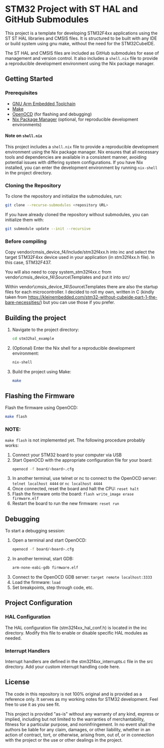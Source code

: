# STM32 Project with ST HAL and GitHub Submodules

This project is a template for developing STM32F4xx applications using the ST
ST HAL libraries and CMSIS files. It is structured to be built with any IDE or
build system using gnu make, without the need for the STM32CubeIDE.

The ST HAL and CMSIS files are included as GitHub submodules for ease of
management and version control. It also includes a `shell.nix` file to provide a
reproducible development environment using the Nix package manager.

## Getting Started

### Prerequisites

- [GNU Arm Embedded Toolchain](https://developer.arm.com/tools-and-software/open-source-software/developer-tools/gnu-toolchain/gnu-rm)
- [Make](https://www.gnu.org/software/make/)
- [OpenOCD](http://openocd.org/) (for flashing and debugging)
- [Nix Package Manager](https://nixos.org/download.html) (optional, for reproducible development environments)

#### Note on `shell.nix`

This project includes a `shell.nix` file to provide a reproducible development
environment using the Nix package manager. Nix ensures that all necessary tools
and dependencies are available in a consistent manner, avoiding potential issues
with differing system configurations. If you have Nix installed, you can enter
the development environment by running `nix-shell` in the project directory.

### Cloning the Repository

To clone the repository and initialize the submodules, run:

```sh
git clone --recurse-submodules <repository URL>
```

If you have already cloned the repository without submodules, you can initialize them with:

```sh
git submodule update --init --recursive
```

### Before compiling

Copy vendor/cmsis_device_f4/Include/stm32f4xx.h into inc and select the target
STM32F4xx device used in your application (in stm32f4xx.h file). In this case,
STM32F437.

You will also need to copy system_stm32f4xx.c from
vendor\cmsis_device_f4\Source\Templates and put it into src/

Within vendor\cmsis_device_f4\Source\Templates there are also the startup files
for each microcontroller. I decided to roll my own, written in C (kindly taken
from https://kleinembedded.com/stm32-without-cubeide-part-1-the-bare-necessities/)
but you can use those if you prefer.

## Building the project

1. Navigate to the project directory:
	```sh
	cd stm32hal_example
	```
2. (Optional) Enter the Nix shell for a reproducible development environment:
	```sh
	nix-shell
	```
3. Build the project using Make:
	```sh
	make
	```

## Flashing the Firmware

Flash the firmware using OpenOCD:
```sh
make flash
```

### NOTE:
`make flash` is not implemented yet. The following procedure probably works:
1. Connect your STM32 board to your computer via USB
2. Start OpenOCD with the appropriate configuration file for your board:
	```sh
	openocd -f board/<board>.cfg
	```
3. In another terminal, use telnet or nc to connect to the OpenOCD server:
	`telnet localhost 4444` or `nc localhost 4444`
4. Once connected, reset the board and halt the CPU: `reset halt`
5. Flash the firmware onto the board: `flash write_image erase firmware.elf`
6. Restart the board to run the new firmware: `reset run`

## Debugging

To start a debugging session:
1. Open a terminal and start OpenOCD:
	```sh
	openocd -f board/<board>.cfg
	```
2. In another terminal, start GDB:
	```sh
	arm-none-eabi-gdb firmware.elf
	```
3. Connect to the OpenOCD GDB server: `target remote localhost:3333`
4. Load the firmware: `load`
5. Set breakpoints, step through code, etc.

## Project Configuration

### HAL Configuration

The HAL configuration file (stm32f4xx_hal_conf.h) is located in the inc
directory. Modify this file to enable or disable specific HAL modules as needed.

### Interrupt Handlers

Interrupt handlers are defined in the stm32f4xx_interrupts.c file in the src
directory. Add your custom interrupt handling code here.

## License

The code in this repository is not 100% original and is provided as a reference
only. It serves as my working notes for STM32 development. Feel free to use it
as you see fit.

This project is provided "as-is" without any warranty of any kind, express or
implied, including but not limited to the warranties of merchantability, fitness
for a particular purpose, and noninfringement. In no event shall the authors be
liable for any claim, damages, or other liability, whether in an action of
contract, tort, or otherwise, arising from, out of, or in connection with the
project or the use or other dealings in the project.
